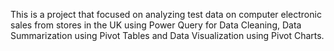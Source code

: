 This is a project that focused on analyzing test data on computer electronic sales from stores in the UK using Power Query for Data Cleaning, Data Summarization using Pivot Tables and Data Visualization using Pivot Charts.
